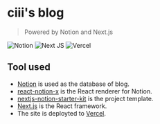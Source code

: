 # ciii's blog

> Powered by Notion and Next.js

![Notion](https://img.shields.io/badge/Notion-%23ffffff.svg?style=for-the-badge&logo=notion&logoColor=black)
![Next JS](https://img.shields.io/badge/Next-white?style=for-the-badge&logo=next.js&logoColor=black)
![Vercel](https://vercelbadge.vercel.app/api/ciiiii/notion-blog?style=for-the-badge)

## Tool used

- [Notion](notion.so) is used as the database of blog.
- [react-notion-x](https://github.com/NotionX/react-notion-x) is the React renderer for Notion.
- [nextjs-notion-starter-kit](https://github.com/transitive-bullshit/nextjs-notion-starter-kit) is the project template.
- [Next.js](https://nextjs.org/) is the React framework.
- The site is deployted to [Vercel](https://vercel.com).
